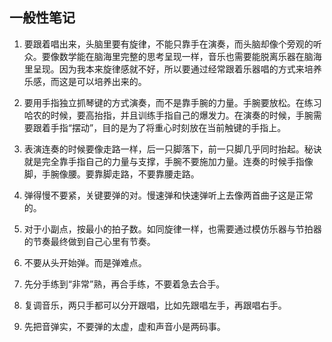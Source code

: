 ## 一般性笔记

1. 要跟着唱出来，头脑里要有旋律，不能只靠手在演奏，而头脑却像个旁观的听众。要像数学能在脑海里完整的思考呈现一样，音乐也需要能脱离乐器在脑海里呈现。因为我本来旋律感就不好，所以要通过经常跟着乐器唱的方式来培养乐感，而这是可以培养出来的。

2. 要用手指独立抓琴键的方式演奏，而不是靠手腕的力量。手腕要放松。在练习哈农的时候，要高抬指，并且训练手指自己的爆发力。在演奏的时候，手腕需要跟着手指“摆动”，目的是为了将重心时刻放在当前触键的手指上。

3. 表演连奏的时候要像走路一样，后一只脚落下，前一只脚几乎同时抬起。秘诀就是完全靠手指自己的力量与支撑，手腕不要施加力量。连奏的时候手指像脚，手腕像腰。要靠脚走路，不要靠腰走路。

4. 弹得慢不要紧，关键要弹的对。慢速弹和快速弹听上去像两首曲子这是正常的。

5. 对于小副点，按最小的拍子数。如同旋律一样，也需要通过模仿乐器与节拍器的节奏最终做到自己心里有节奏。

6. 不要从头开始弹。而是弹难点。

7. 先分手练到“非常”熟，再合手练，不要着急去合手。

8. 复调音乐，两只手都可以分开跟唱，比如先跟唱左手，再跟唱右手。

9. 先把音弹实，不要弹的太虚，虚和声音小是两码事。

